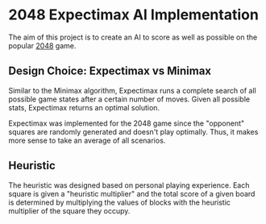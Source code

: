 # 2048 Expectimax AI Implementation
The aim of this project is to create an AI to score as well as possible on the popular [2048](https://play2048.co/) game. 

## Design Choice: Expectimax vs Minimax
Similar to the Minimax algorithm, Expectimax runs a complete search of all possible game states after a certain number of moves. Given all possible stats, Expectimax returns an optimal solution.

Expectimax was implemented for the 2048 game since the "opponent" squares are randomly generated and doesn't play optimally. Thus, it makes more sense to take an average of all scenarios.

## Heuristic
The heuristic was designed based on personal playing experience. Each square is given a "heuristic multiplier" and the total score of a given board is determined by multiplying the values of blocks with the heuristic multiplier of the square they occupy.


